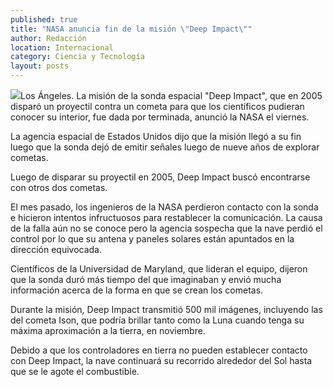 ```yaml
---
published: true
title: "NASA anuncia fin de la misión \"Deep Impact\""
author: Redacción
location: Internacional
category: Ciencia y Tecnología
layout: posts
---
```


![](http://i.imgur.com/4DOC9vfm.jpg)Los Ángeles. La misión de la sonda espacial "Deep Impact", que en 2005 disparó un proyectil contra un cometa para que los científicos pudieran conocer su interior, fue dada por terminada, anunció la NASA el viernes.

La agencia espacial de Estados Unidos dijo que la misión llegó a su fin luego que la sonda dejó de emitir señales luego de nueve años de explorar cometas.

Luego de disparar su proyectil en 2005, Deep Impact buscó encontrarse con otros dos cometas.

El mes pasado, los ingenieros de la NASA perdieron contacto con la sonda e hicieron intentos infructuosos para restablecer la comunicación. La causa de la falla aún no se conoce pero la agencia sospecha que la nave perdió el control por lo que su antena y paneles solares están apuntados en la dirección equivocada.

Científicos de la Universidad de Maryland, que lideran el equipo, dijeron que la sonda duró más tiempo del que imaginaban y envió mucha información acerca de la forma en que se crean los cometas.

Durante la misión, Deep Impact transmitió 500 mil imágenes, incluyendo las del cometa Ison, que podría brillar tanto como la Luna cuando tenga su máxima aproximación a la tierra, en noviembre.

Debido a que los controladores en tierra no pueden establecer contacto con Deep Impact, la nave continuará su recorrido alrededor del Sol hasta que se le agote el combustible.
